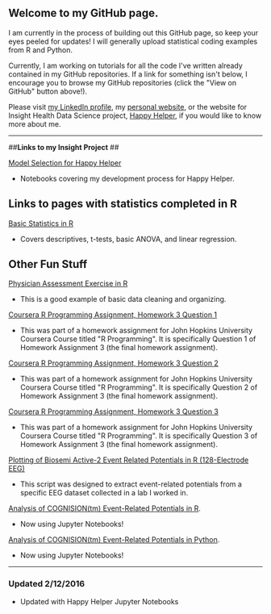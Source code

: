 ## **Welcome to my GitHub page.**

I am currently in the process of building out this GitHub page, so keep your eyes peeled for updates! I will generally upload statistical coding examples from R and Python.

Currently, I am working on tutorials for all the code I've written already contained in my GitHub repositories. If a link for something isn't below, I encourage you to browse my GitHub repositories (click the "View on GitHub" button above!).

Please visit [my LinkedIn profile](https://www.linkedin.com/in/michelle-tat-175542117), my [personal website](www.michelletat.com), or the website for Insight Health Data Science project, [Happy Helper](www.happyhelper.site), if you would like to know more about me.


***
##**Links to my Insight Project** ##

[Model Selection for Happy Helper](https://github.com/mjtat/Happy-Helper)
* Notebooks covering my development process for Happy Helper.

## **Links to pages with statistics completed in R**

[Basic Statistics in R](https://github.com/mjtat/Basic-Statistics-in-R-Tutorial)
* Covers descriptives, t-tests, basic ANOVA, and linear regression.


## **Other Fun Stuff**
[Physician Assessment Exercise in R](https://mjtat.github.io/Physician-Assessment-Exercise-in-R/)
* This is a good example of basic data cleaning and organizing.

[Coursera R Programming Assignment, Homework 3 Question 1](https://mjtat.github.io/Coursera-Programming-Assignment-Homework-3-Question-1/)

* This was part of a homework assignment for John Hopkins University Coursera Course titled "R Programming". It is specifically Question 1 of Homework Assignment 3 (the final homework assignment).

[Coursera R Programming Assignment, Homework 3 Question 2](https://mjtat.github.io/Coursera-Programming-Assignment-Homework-3-Question-2/)

* This was part of a homework assignment for John Hopkins University Coursera Course titled "R Programming". It is specifically Question 2 of Homework Assignment 3 (the final homework assignment).

[Coursera R Programming Assignment, Homework 3 Question 3]( https://mjtat.github.io/Coursera-Programming-Assignment-Homework-3-Question-3/)

* This was part of a homework assignment for John Hopkins University Coursera Course titled "R Programming". It is specifically Question 3 of Homework Assignment 3 (the final homework assignment).

[Plotting of Biosemi Active-2 Event Related Potentials in R (128-Electrode EEG)](https://github.com/mjtat/Plotting-Event-Related-Potentials-using-Biosemi-Active-2-128-Electrode-System-Data)

* This script was designed to extract event-related potentials from a specific EEG dataset collected in a lab I worked in.

[Analysis of COGNISION(tm) Event-Related Potentials in R](https://github.com/mjtat/Plotting-event-related-potentials-in-R). 

* Now using Jupyter Notebooks!

[Analysis of COGNISION(tm) Event-Related Potentials in Python](https://github.com/mjtat/Plotting-Event-Related-Potentials-in-Python). 

* Now using Jupyter Notebooks!

***
### Updated 2/12/2016
* Updated with Happy Helper Jupyter Notebooks

